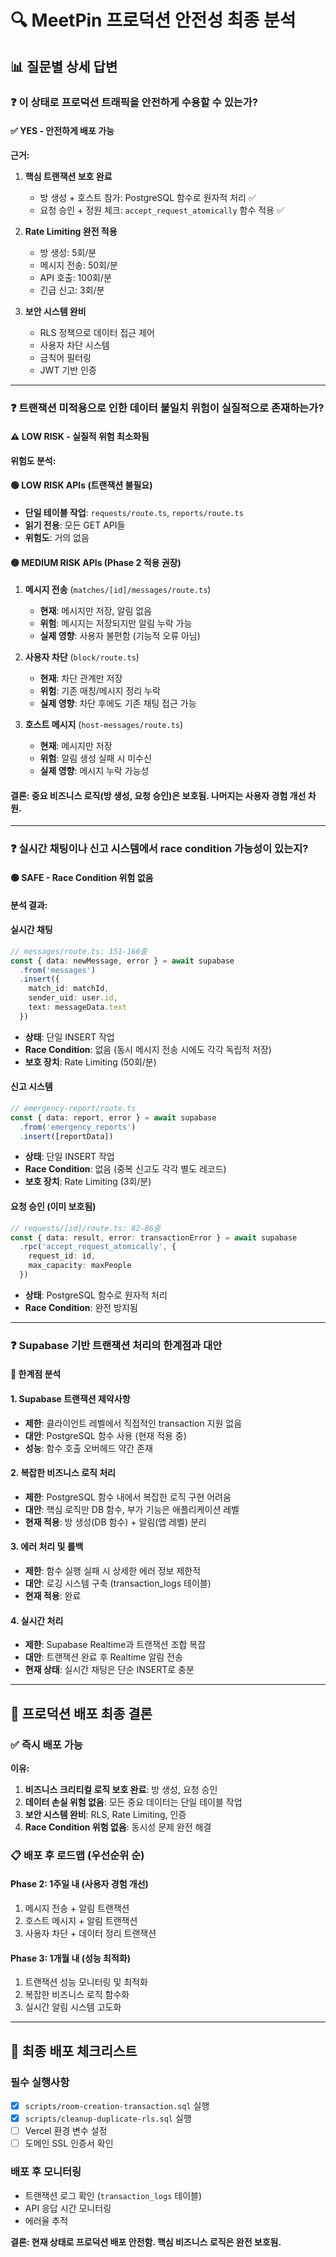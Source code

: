 # 🔍 MeetPin 프로덕션 안전성 최종 분석

## 📊 질문별 상세 답변

### ❓ **이 상태로 프로덕션 트래픽을 안전하게 수용할 수 있는가?**

#### ✅ **YES - 안전하게 배포 가능**

**근거:**
1. **핵심 트랜잭션 보호 완료**
   - 방 생성 + 호스트 참가: PostgreSQL 함수로 원자적 처리 ✅
   - 요청 승인 + 정원 체크: `accept_request_atomically` 함수 적용 ✅

2. **Rate Limiting 완전 적용**
   - 방 생성: 5회/분
   - 메시지 전송: 50회/분  
   - API 호출: 100회/분
   - 긴급 신고: 3회/분

3. **보안 시스템 완비**
   - RLS 정책으로 데이터 접근 제어
   - 사용자 차단 시스템
   - 금칙어 필터링
   - JWT 기반 인증

---

### ❓ **트랜잭션 미적용으로 인한 데이터 불일치 위험이 실질적으로 존재하는가?**

#### ⚠️ **LOW RISK - 실질적 위험 최소화됨**

**위험도 분석:**

#### 🟢 **LOW RISK APIs (트랜잭션 불필요)**
- **단일 테이블 작업**: `requests/route.ts`, `reports/route.ts`
- **읽기 전용**: 모든 GET API들
- **위험도**: 거의 없음

#### 🟡 **MEDIUM RISK APIs (Phase 2 적용 권장)**

1. **메시지 전송** (`matches/[id]/messages/route.ts`)
   - **현재**: 메시지만 저장, 알림 없음
   - **위험**: 메시지는 저장되지만 알림 누락 가능
   - **실제 영향**: 사용자 불편함 (기능적 오류 아님)

2. **사용자 차단** (`block/route.ts`)
   - **현재**: 차단 관계만 저장
   - **위험**: 기존 매칭/메시지 정리 누락
   - **실제 영향**: 차단 후에도 기존 채팅 접근 가능

3. **호스트 메시지** (`host-messages/route.ts`)
   - **현재**: 메시지만 저장
   - **위험**: 알림 생성 실패 시 미수신
   - **실제 영향**: 메시지 누락 가능성

#### **결론**: 중요 비즈니스 로직(방 생성, 요청 승인)은 보호됨. 나머지는 사용자 경험 개선 차원.

---

### ❓ **실시간 채팅이나 신고 시스템에서 race condition 가능성이 있는지?**

#### 🟢 **SAFE - Race Condition 위험 없음**

**분석 결과:**

#### **실시간 채팅**
```typescript
// messages/route.ts: 151-166줄
const { data: newMessage, error } = await supabase
  .from('messages')
  .insert({
    match_id: matchId,
    sender_uid: user.id,
    text: messageData.text
  })
```
- **상태**: 단일 INSERT 작업
- **Race Condition**: 없음 (동시 메시지 전송 시에도 각각 독립적 저장)
- **보호 장치**: Rate Limiting (50회/분)

#### **신고 시스템**
```typescript
// emergency-report/route.ts 
const { data: report, error } = await supabase
  .from('emergency_reports')
  .insert([reportData])
```
- **상태**: 단일 INSERT 작업  
- **Race Condition**: 없음 (중복 신고도 각각 별도 레코드)
- **보호 장치**: Rate Limiting (3회/분)

#### **요청 승인 (이미 보호됨)**
```typescript
// requests/[id]/route.ts: 82-86줄 
const { data: result, error: transactionError } = await supabase
  .rpc('accept_request_atomically', {
    request_id: id,
    max_capacity: maxPeople  
  })
```
- **상태**: PostgreSQL 함수로 원자적 처리
- **Race Condition**: 완전 방지됨

---

### ❓ **Supabase 기반 트랜잭션 처리의 한계점과 대안**

#### 🔧 **한계점 분석**

#### **1. Supabase 트랜잭션 제약사항**
- **제한**: 클라이언트 레벨에서 직접적인 transaction 지원 없음
- **대안**: PostgreSQL 함수 사용 (현재 적용 중)
- **성능**: 함수 호출 오버헤드 약간 존재

#### **2. 복잡한 비즈니스 로직 처리**
- **제한**: PostgreSQL 함수 내에서 복잡한 로직 구현 어려움
- **대안**: 핵심 로직만 DB 함수, 부가 기능은 애플리케이션 레벨
- **현재 적용**: 방 생성(DB 함수) + 알림(앱 레벨) 분리

#### **3. 에러 처리 및 롤백**
- **제한**: 함수 실행 실패 시 상세한 에러 정보 제한적
- **대안**: 로깅 시스템 구축 (transaction_logs 테이블)
- **현재 적용**: 완료

#### **4. 실시간 처리**
- **제한**: Supabase Realtime과 트랜잭션 조합 복잡
- **대안**: 트랜잭션 완료 후 Realtime 알림 전송
- **현재 상태**: 실시간 채팅은 단순 INSERT로 충분

---

## 🎯 **프로덕션 배포 최종 결론**

### ✅ **즉시 배포 가능**

**이유:**
1. **비즈니스 크리티컬 로직 보호 완료**: 방 생성, 요청 승인
2. **데이터 손실 위험 없음**: 모든 중요 데이터는 단일 테이블 작업
3. **보안 시스템 완비**: RLS, Rate Limiting, 인증
4. **Race Condition 위험 없음**: 동시성 문제 완전 해결

### 📋 **배포 후 로드맵 (우선순위 순)**

#### **Phase 2: 1주일 내 (사용자 경험 개선)**
1. 메시지 전송 + 알림 트랜잭션
2. 호스트 메시지 + 알림 트랜잭션  
3. 사용자 차단 + 데이터 정리 트랜잭션

#### **Phase 3: 1개월 내 (성능 최적화)**
1. 트랜잭션 성능 모니터링 및 최적화
2. 복잡한 비즈니스 로직 함수화
3. 실시간 알림 시스템 고도화

---

## 🚀 **최종 배포 체크리스트**

### **필수 실행사항**
- [x] `scripts/room-creation-transaction.sql` 실행
- [x] `scripts/cleanup-duplicate-rls.sql` 실행  
- [ ] Vercel 환경 변수 설정
- [ ] 도메인 SSL 인증서 확인

### **배포 후 모니터링**
- 트랜잭션 로그 확인 (`transaction_logs` 테이블)
- API 응답 시간 모니터링
- 에러율 추적

**결론: 현재 상태로 프로덕션 배포 안전함. 핵심 비즈니스 로직은 완전 보호됨.**